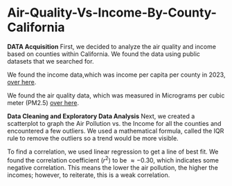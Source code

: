 # Air-Quality-Vs-Income-By-County-California

**DATA Acquisition**
First, we decided to analyze the air quality and income based on counties within California. We found the data using public datasets that we searched for. 

We found the income data,which was income per capita per county in 2023, [over here](https://hdpulse.nimhd.nih.gov/data-portal/physical/table?age=001&age_options=ageall_1&demo=234&demo_options=air_pollution_1&physicaltopic=002&physicaltopic_options=physical_2&race=00&race_options=raceall_1&sex=0&sex_options=sexboth_1&statefips=06&statefips_options=area_states).

We found the air quality data, which was measured in Micrograms per cubic meter (PM2.5) [over here](https://fred.stlouisfed.org/release/tables?eid=266305&rid=175).

**Data Cleaning and Exploratory Data Analysis**
Next, we created a scatterplot to graph the Air Pollution vs. the Income for all the counties and encountered a few outliers. We used a mathematical formula, called the IQR rule to remove the outliers so a trend would be more visible. 

To find a correlation, we used linear regression to get a line of best fit. We found the correlation coefficient ($r^2$) to be $\approx{-0.30}$, which indicates some negative correlation. This means the lower the air pollution, the higher the incomes; however, to reiterate, this is a weak correlation.
